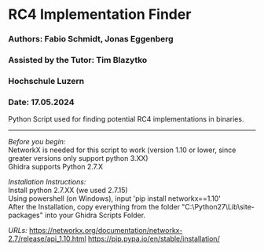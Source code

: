 # RC4 Implementation Finder

### Authors: Fabio Schmidt, Jonas Eggenberg
### Assisted by the Tutor: Tim Blazytko
### Hochschule Luzern
### Date: 17.05.2024

Python Script used for finding potential RC4 implementations in binaries.


---

_Before you begin:_ <br/>
NetworkX is needed for this script to work (version 1.10 or lower, since greater versions only support python 3.XX) <br/>
Ghidra supports Python 2.7.X

_Installation Instructions:_ <br/>
Install python 2.7.XX (we used 2.7.15) <br/>
Using powershell (on Windows), input 'pip install networkx==1.10' <br/>
After the Installation, copy everything from the folder "C:\Python27\Lib\site-packages" into your Ghidra Scripts Folder.

_URLs:_
https://networkx.org/documentation/networkx-2.7/release/api_1.10.html
https://pip.pypa.io/en/stable/installation/

